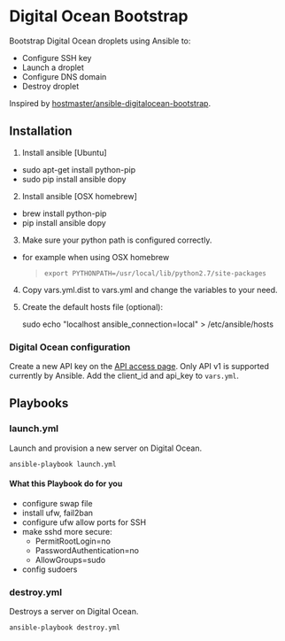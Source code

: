 Digital Ocean Bootstrap
=======================

Bootstrap Digital Ocean droplets using Ansible to:

* Configure SSH key
* Launch a droplet
* Configure DNS domain
* Destroy droplet

Inspired by [hostmaster/ansible-digitalocean-bootstrap](https://github.com/hostmaster/ansible-digitalocean-bootstrap).

## Installation

1. Install ansible [Ubuntu]
  - sudo apt-get install python-pip
  - sudo pip install ansible dopy

2. Install ansible [OSX homebrew]
  - brew install python-pip
  - pip install ansible dopy

3. Make sure your python path is configured correctly. 
  - for example when using OSX homebrew
    
    >     export PYTHONPATH=/usr/local/lib/python2.7/site-packages

4. Copy vars.yml.dist to vars.yml and change the variables to your need.

5. Create the default hosts file (optional):

    sudo echo "localhost ansible_connection=local" > /etc/ansible/hosts

### Digital Ocean configuration

Create a new API key on the [API access page](https://cloud.digitalocean.com/api_access). 
Only API v1 is supported currently by Ansible. 
Add the client_id and api_key to `vars.yml`.

## Playbooks

### launch.yml
Launch and provision a new server on Digital Ocean.

    ansible-playbook launch.yml

#### What this Playbook do for you

- configure swap file
- install ufw, fail2ban
- configure ufw allow ports for SSH
- make sshd more secure: 
  * PermitRootLogin=no
  * PasswordAuthentication=no
  * AllowGroups=sudo
- config sudoers

### destroy.yml
Destroys a server on Digital Ocean.

    ansible-playbook destroy.yml

